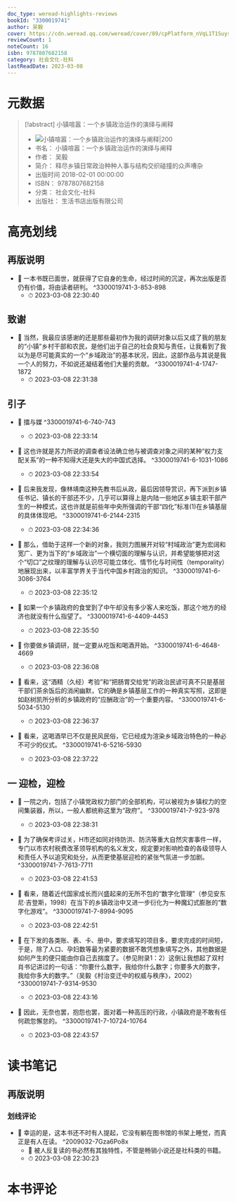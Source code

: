 ```yaml
---
doc_type: weread-highlights-reviews
bookId: "3300019741"
author: 吴毅
cover: https://cdn.weread.qq.com/weread/cover/89/cpPlatform_nVqL1T1SuysradaMks3Dbi/t7_cpPlatform_nVqL1T1SuysradaMks3Dbi.jpg
reviewCount: 1
noteCount: 16
isbn: 9787807682158
category: 社会文化-社科
lastReadDate: 2023-03-08
---
```

# 元数据
> [!abstract] 小镇喧嚣：一个乡镇政治运作的演绎与阐释
> - ![ 小镇喧嚣：一个乡镇政治运作的演绎与阐释|200](https://cdn.weread.qq.com/weread/cover/89/cpPlatform_nVqL1T1SuysradaMks3Dbi/t7_cpPlatform_nVqL1T1SuysradaMks3Dbi.jpg)
> - 书名： 小镇喧嚣：一个乡镇政治运作的演绎与阐释
> - 作者： 吴毅
> - 简介： 释尽乡镇日常政治种种人事与结构交织碰撞的众声嘈杂
> - 出版时间 2018-02-01 00:00:00
> - ISBN： 9787807682158
> - 分类： 社会文化-社科
> - 出版社： 生活书店出版有限公司

# 高亮划线

## 再版说明

 

- 📌 一本书既已面世，就获得了它自身的生命，经过时间的沉淀，再次出版是否仍有价值，将由读者研判。 ^3300019741-3-853-898
    - ⏱ 2023-03-08 22:30:40 
## 致谢


- 📌 当然，我最应该感谢的还是那些最初作为我的调研对象以后又成了我的朋友的“小镇”乡村干部和农民，是他们出于自己的社会良知与责任，让我看到了我以为是尽可能真实的一个“乡域政治”的基本状况，因此，这部作品与其说是我一个人的努力，不如说还凝结着他们大量的贡献。 ^3300019741-4-1747-1872
    - ⏱ 2023-03-08 22:31:38 
## 引子


- 📌 擂与媒 ^3300019741-6-740-743
    - ⏱ 2023-03-08 22:33:14 

- 📌 这也许就是苏力所说的调查者设法确立他与被调查对象之间的某种“权力支配关系”的一种不知得大还是失大的中国式选择。 ^3300019741-6-1031-1086
    - ⏱ 2023-03-08 22:33:54 

- 📌 后来我发现，像林靖南这种先教书后从政，最后因领导赏识，再下派到乡镇任书记、镇长的干部还不少，几乎可以算得上是内陆一些地区乡镇主职干部产生的一种模式，这也许就是前些年中央所强调的干部“四化”标准(1)在乡镇基层的具体体现吧。 ^3300019741-6-2144-2315
    - ⏱ 2023-03-08 22:34:36 

- 📌 那么，借助于这样一个新的对象，我则力图展开对较“村域政治”更为宏阔和宽广、更为当下的“乡域政治”一个横切面的理解与认识，并希望能够把对这个“切口”之纹理的理解与认识尽可能立体化、情节化与时间性（temporality）地展现出来，以丰富学界关于当代中国乡村政治的知识。 ^3300019741-6-3086-3764
    - ⏱ 2023-03-08 22:35:12 

- 📌 如果一个乡镇政府的食堂到了中午却没有多少客人来吃饭，那这个地方的经济也就没有什么指望了。 ^3300019741-6-4409-4453
    - ⏱ 2023-03-08 22:35:50 

- 📌 你要做乡镇调研，就一定要从吃饭和喝酒开始。 ^3300019741-6-4648-4669
    - ⏱ 2023-03-08 22:36:08 

- 📌 看来，这“酒精（久经）考验”和“把肠胃交给党”的政治民谚可真不只是基层干部们茶余饭后的消闲幽默，它的确是乡镇基层工作的一种真实写照，这即是如赵树凯所分析的乡镇政府的“应酬政治”的一个重要内容。 ^3300019741-6-5034-5130
    - ⏱ 2023-03-08 22:36:37 

- 📌 看来，这喝酒早已不仅是民风民俗，它已经成为渲染乡域政治特色的一种必不可少的仪式。 ^3300019741-6-5216-5930
    - ⏱ 2023-03-08 22:37:22 
## 一 迎检，迎检


- 📌 一院之内，包括了小镇党政权力部门的全部机构，可以被视为乡镇权力的空间集装器，所以，一般人都统称这里为“政府”。 ^3300019741-7-923-978
    - ⏱ 2023-03-08 22:38:31 

- 📌 为了确保考评过关，H市还如同对待防洪、防汛等重大自然灾害事件一样，专门以市农村税费改革领导机构的名义发文，规定要对影响检查的各级领导人和责任人予以追究和处分，从而更使基层迎检的紧张气氛进一步加剧。 ^3300019741-7-7613-7711
    - ⏱ 2023-03-08 22:41:53 

- 📌 看来，随着近代国家成长而兴盛起来的无所不包的“数字化管理”（参见安东尼·吉登斯，1998）在当下的乡镇政治中又进一步衍化为一种魔幻式膨胀的“数字化游戏”。 ^3300019741-7-8994-9095
    - ⏱ 2023-03-08 22:42:51 

- 📌 在下发的各类账、表、卡、册中，要求填写的项目多，要求完成的时间短，于是，除了人口、孕妇数等最为紧要的数据不敢凭想象填写之外，其他数据是如何产生的便只能由你自己去揣度了。（参见附录1：2）这倒让我想起了双村肖书记讲过的一句话：“你要什么数字，我给你什么数字；你要多大的数字，我给你多大的数字。”（吴毅《村治变迁中的权威与秩序》，2002） ^3300019741-7-9314-9530
    - ⏱ 2023-03-08 22:43:16 

- 📌 因此，无奈也罢，抱怨也罢，面对着一种高压的行政，小镇政府是不敢有任何疏忽懈怠的。 ^3300019741-7-10724-10764
    - ⏱ 2023-03-08 22:43:57 
# 读书笔记

## 再版说明

### 划线评论
- 📌 幸运的是，这本书还不时有人提起，它没有躺在图书馆的书架上睡觉，而真正是有人在读。  ^2009032-7Gza6Po8x
    - 💭 被人反复读的书必然有其独特性，不管是畅销小说还是社科类的书籍。
    - ⏱ 2023-03-08 22:30:23
   
# 本书评论
